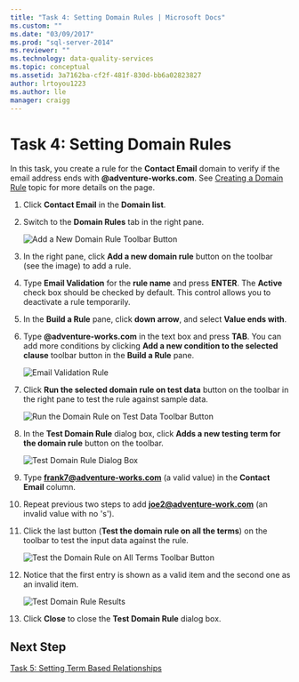 ```yaml
---
title: "Task 4: Setting Domain Rules | Microsoft Docs"
ms.custom: ""
ms.date: "03/09/2017"
ms.prod: "sql-server-2014"
ms.reviewer: ""
ms.technology: data-quality-services
ms.topic: conceptual
ms.assetid: 3a7162ba-cf2f-481f-830d-bb6a02823827
author: lrtoyou1223
ms.author: lle
manager: craigg
---
```

# Task 4: Setting Domain Rules
  In this task, you create a rule for the **Contact Email** domain to verify if the email address ends with **@adventure-works.com**. See [Creating a Domain Rule](https://msdn.microsoft.com/library/hh510397.aspx) topic for more details on the page.  
  
1.  Click **Contact Email** in the **Domain list**.  
  
2.  Switch to the **Domain Rules** tab in the right pane.  
  
     ![Add a New Domain Rule Toolbar Button](../../2014/tutorials/media/et-settingdomainrules-01.jpg "Add a New Domain Rule Toolbar Button")  
  
3.  In the right pane, click **Add a new domain rule** button on the toolbar (see the image) to add a rule.  
  
4.  Type **Email Validation** for the **rule name** and press **ENTER**. The **Active** check box should be checked by default. This control allows you to deactivate a rule temporarily.  
  
5.  In the **Build a Rule** pane, click **down arrow**, and select **Value ends with**.  
  
6.  Type **@adventure-works.com** in the text box and press **TAB**. You can add more conditions by clicking **Add a new condition to the selected clause** toolbar button in the **Build a Rule** pane.  
  
     ![Email Validation Rule](../../2014/tutorials/media/et-settingdomainrules-02.jpg "Email Validation Rule")  
  
7.  Click **Run the selected domain rule on test data** button on the toolbar in the right pane to test the rule against sample data.  
  
     ![Run the Domain Rule on Test Data Toolbar Button](../../2014/tutorials/media/et-settingdomainrules-03.jpg "Run the Domain Rule on Test Data Toolbar Button")  
  
8.  In the **Test Domain Rule** dialog box, click **Adds a new testing term for the domain rule** button on the toolbar.  
  
     ![Test Domain Rule Dialog Box](../../2014/tutorials/media/et-settingdomainrules-04.jpg "Test Domain Rule Dialog Box")  
  
9. Type **frank7@adventure-works.com** (a valid value) in the **Contact Email** column.  
  
10. Repeat previous two steps to add **joe2@adventure-work.com** (an invalid value with no 's').  
  
11. Click the last button (**Test the domain rule on all the terms**) on the toolbar to test the input data against the rule.  
  
     ![Test the Domain Rule on All Terms Toolbar Button](../../2014/tutorials/media/et-settingdomainrules-05.jpg "Test the Domain Rule on All Terms Toolbar Button")  
  
12. Notice that the first entry is shown as a valid item and the second one as an invalid item.  
  
     ![Test Domain Rule Results](../../2014/tutorials/media/et-settingdomainrules-06.jpg "Test Domain Rule Results")  
  
13. Click **Close** to close the **Test Domain Rule** dialog box.  
  
## Next Step  
 [Task 5: Setting Term Based Relationships](../../2014/tutorials/task-5-setting-term-based-relationships.md)  
  
  

